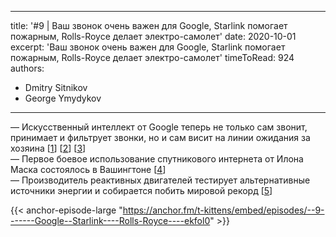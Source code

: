 
---
title: '#9 | Ваш звонок очень важен для Google, Starlink помогает пожарным, Rolls-Royce делает электро-самолет'
date: 2020-10-01
excerpt: 'Ваш звонок очень важен для Google, Starlink помогает пожарным, Rolls-Royce делает электро-самолет'
timeToRead: 924
authors:
  - Dmitry Sitnikov
  - George Ymydykov
---

— Искусственный интеллект от Google теперь не только сам звонит, принимает и фильтрует звонки, но и сам висит на линии ожидания за хозяина [[1](https://blog.google/products/pixel/hold-for-me/)] [[2](https://blog.google/products/android/say-hello-safer-phone-calls/)] [[3](https://ai.googleblog.com/2018/05/duplex-ai-system-for-natural-conversation.html)]<br/>
— Первое боевое использование спутникового интернета от Илона Маска состоялось в Вашингтоне [[4](https://vc.ru/tech/163216-spacex-predostavila-pozharnym-v-ssha-dostup-k-sputnikam-starlink-dlya-vyhoda-v-internet-v-selskoy-mestnosti)]<br/>
— Производитель реактивных двигателей тестирует альтернативные источники энергии и собирается побить мировой рекорд [[5](https://techxplore.com/news/2020-09-rolls-royce-plane-technology-electric.html)]

{{< anchor-episode-large "https://anchor.fm/t-kittens/embed/episodes/--9-------Google--Starlink----Rolls-Royce----ekfol0" >}}
